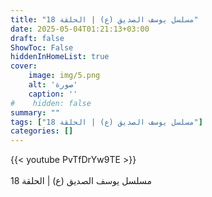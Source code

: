 ```yaml
---
title: "مسلسل يوسف الصديق (ع) | الحلقة 18"
date: 2025-05-04T01:21:13+03:00
draft: false
ShowToc: False
hiddenInHomeList: true
cover:
    image: img/5.png
    alt: 'صورة'
    caption: ''
#    hidden: false
summary: ""
tags: ["مسلسل يوسف الصديق (ع) | الحلقة 18"]
categories: []
---
```


{{< youtube PvTfDrYw9TE >}}  
 <br>
مسلسل يوسف الصديق (ع) | الحلقة 18
